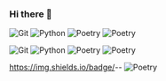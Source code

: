 ### Hi there 👋

<!--
**zitaker/zitaker** is a ✨ _special_ ✨ repository because its `README.md` (this file) appears on your GitHub profile.

Here are some ideas to get you started:

- 🔭 I’m currently working on ...
- 🌱 I’m currently learning ...
- 👯 I’m looking to collaborate on ...
- 🤔 I’m looking for help with ...
- 💬 Ask me about ...
- 📫 How to reach me: ...
- 😄 Pronouns: ...
- ⚡ Fun fact: ...
-->
![Git](https://img.shields.io/badge/Git-333333?style=for-the-bardge&logo=git&logoColor=ffffff)
![Python](https://img.shields.io/badge/Python-333333?style=for-the-bardge&logo=Python&logoColor=ffffff)
![Poetry](https://img.shields.io/badge/Poetry-333333?style=for-the-bardge&logo=Poetry&logoColor=ffffff)
![Poetry](https://img.shields.io/badge/CI/CD-333333?style=for-the-bardge&logo=githubactions&logoColor=ffffff)

![Git](https://img.shields.io/badge/Git-333333?style=for-the-bardge&logo=git)
![Python](https://img.shields.io/badge/Python-333333?style=for-the-bardge&logo=Python)
![Poetry](https://img.shields.io/badge/Poetry-333333?style=for-the-bardge&logo=Poetry)
![Poetry](https://img.shields.io/badge/CI/CD-333333?style=for-the-bardge&logo=githubactions)


https://img.shields.io/badge/<LABEL>-<MESSAGE>-<COLOR>
![Poetry](https://img.shields.io/badge/GithubActions(ci/cd)-333333?style=for-the-bardge&logo=githubactions)

